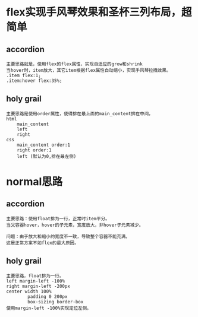 # flex实现手风琴效果和圣杯三列布局，超简单
## accordion
    主要思路就是，使用flex的flex属性，实现自适应的grow和shrink
    当hover时，item放大，其它item根据flex属性自动缩小，实现手风琴拉拽效果。
    .item flex:1;
    .item:hover flex:35%;

## holy grail
    主要思路是使用order属性，使得排在最上面的main_content排在中间。
    html
        main_content
        left
        right
    css
        main_content order:1
        right order:1
        left (默认为0,排在最左侧)

# normal思路
## accordion
    主要思路：使用float排为一行，正常时item平分。
    当父容器hover，hover的子元素，宽度放大，非hover子元素减少。

    问题：由于放大和缩小的宽度不一致，导致整个容器不能充满。
    这是正常方案不如flex的最大原因。

## holy grail
    主要思路，float排为一行。
    left margin-left -100%
    right margin-left -200px
    center width 100%
            padding 0 200px
            box-sizing border-box
    使用margin-left -100%实现定位左侧。
